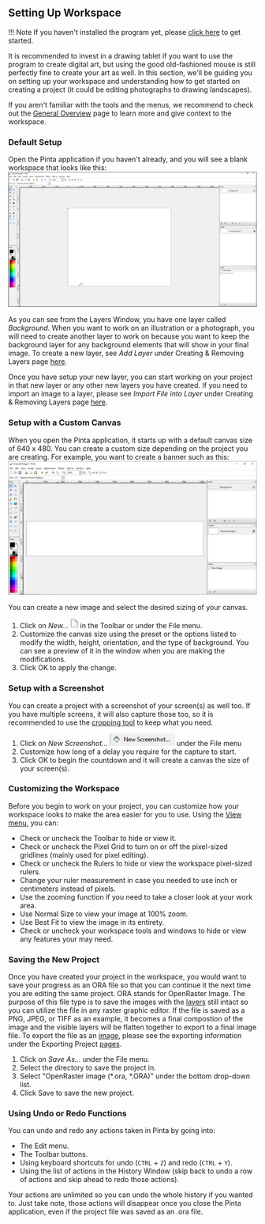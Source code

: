 ## __Setting Up Workspace__ ##

!!! Note
    If you haven't installed the program yet, please [click here](start.md) to get started.

It is recommended to invest in a drawing tablet if you want to use the program to create digital art, but using the good old-fashioned mouse is still perfectly fine to create your art as well. In this section, we'll be guiding you on setting up your workspace and understanding how to get started on creating a project (it could be editing photographs to drawing landscapes).

If you aren't familiar with the tools and the menus, we recommend to check out the [General Overview](overview.md) page to learn more and give context to the workspace.

### __Default Setup__ ###

Open the Pinta application if you haven't already, and you will see a blank workspace that looks like this:
![workspace](img/setup/workspace.png)

As you can see from the Layers Window, you have one layer called *Background*. When you want to work on an illustration or a photograph, you will need to create another layer to work on because you want to keep the background layer for any background elements that will show in your final image. To create a new layer, see *Add Layer* under Creating & Removing Layers page [here](layers.md#add-layer).

Once you have setup your new layer, you can start working on your project in that new layer or any other new layers you have created. If you need to import an image to a layer, please see *Import File into Layer* under Creating & Removing Layers page [here](layers.md#import-file-into-layer).

### __Setup with a Custom Canvas__ ###

When you open the Pinta application, it starts up with a default canvas size of 640 x 480. You can create a custom size depending on the project you are creating. For example, you want to create a banner such as this:
![canvas](img/setup/canvas.png)

You can create a new image and select the desired sizing of your canvas.

1. Click on *New...* ![new](img/setup/new.png) in the Toolbar or under the File menu.
2. Customize the canvas size using the preset or the options listed to modify the width, height, orientation, and the type of background. You can see a preview of it in the window when you are making the modifications.
3. Click OK to apply the change.

### __Setup with a Screenshot__ ###

You can create a project with a screenshot of your screen(s) as well too. If you have multiple screens, it will also capture those too, so it is recommended to use the [cropping tool](crop.md) to keep what you need.

1. Click on *New Screenshot...* ![screenshot](img/setup/screenshot.png) under the File menu
2. Customize how long of a delay you require for the capture to start.
3. Click OK to begin the countdown and it will create a canvas the size of your screen(s).

### __Customizing the Workspace__ ###

Before you begin to work on your project, you can customize how your workspace looks to make the area easier for you to use. Using the [View menu](overview.md#Menu-Bar-Features), you can:
- Check or uncheck the Toolbar to hide or view it.
- Check or uncheck the Pixel Grid to turn on or off the pixel-sized gridlines (mainly used for pixel editing).
- Check or uncheck the Rulers to hide or view the workspace pixel-sized rulers.
- Change your ruler measurement in case you needed to use inch or centimeters instead of pixels.
- Use the zooming function if you need to take a closer look at your work area.
- Use Normal Size to view your image at 100% zoom.
- Use Best Fit to view the image in its entirety.
- Check or uncheck your workspace tools and windows to hide or view any features your may need.

### __Saving the New Project__ ###

Once you have created your project in the workspace, you would want to save your progress as an ORA file so that you can continue it the next time you are editing the same project. ORA stands for OpenRaster Image. The purpose of this file type is to save the images with the [layers](concept.md#layers) still intact so you can utilize the file in any raster graphic editor. If the file is saved as a PNG, JPEG, or TIFF as an example, it becomes a final compostion of the image and the visible layers will be flatten together to export to a final image file. To export the file as an [image](concept.md#image), please see the exporting information under the Exporting Project [pages](save.md).

1. Click on *Save As...* under the File menu.
2. Select the directory to save the project in.
3. Select "OpenRaster image (*.ora, *.ORA)" under the bottom drop-down list.
4. Click Save to save the new project.

### __Using Undo or Redo Functions__ ###

You can undo and redo any actions taken in Pinta by going into:
- The Edit menu.
- The Toolbar buttons.
- Using keyboard shortcuts for undo (`CTRL` + `Z`) and redo (`CTRL` + `Y`).
- Using the list of actions in the History Window (skip back to undo a row of actions and skip ahead to redo those actions). 

Your actions are unlimited so you can undo the whole history if you wanted to. Just take note, those actions will disappear once you close the Pinta application, even if the project file was saved as an .ora file.